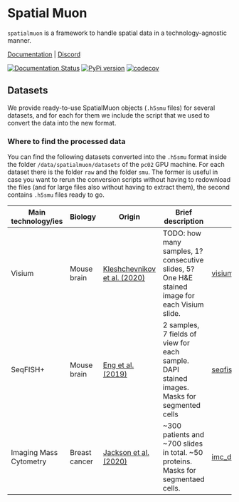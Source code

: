# Spatial Muon

`spatialmuon` is a framework to handle spatial data in a technology-agnostic manner.

[Documentation](https://spatialmuon.readthedocs.io/) | [Discord](https://discord.com/invite/MMsgDhnSwQ)


[![Documentation Status](https://readthedocs.org/projects/spatialmuon/badge/?version=latest)](http://spatialmuon.readthedocs.io/?badge=latest)
[![PyPi version](https://img.shields.io/pypi/v/spatialmuon)](https://pypi.org/project/spatialmuon)
[![codecov](https://codecov.io/gh/ilia-kats/spatialmuon/branch/main/graph/badge.svg?token=NE7FEDB388)](https://codecov.io/gh/ilia-kats/spatialmuon)

## Datasets
We provide ready-to-use SpatialMuon objects (`.h5smu` files) for several datasets, and for each for them we include the script that we used to convert the data into the new format.

### Where to find the processed data

You can find the following datasets converted into the `.h5smu` format inside the folder 
`/data/spatialmuon/datasets` of the `pc02` GPU machine. 
For each dataset there is the folder `raw` and the folder `smu`. The former is useful in case you want to rerun the conversion scripts without having to redownload the files (and for large files also without having to extract them), the second contains `.h5smu` files ready to go.

 Main technology/ies | Biology | Origin | Brief description | Script | Folder in the `pc02` machine |
|-------------|-------------|---------|-----------|---------|------|
| Visium | Mouse brain | [Kleshchevnikov et al. (2020)](https://doi.org/10.1101/2020.11.15.378125) | TODO: how many samples, 1? consecutive slides, 5? One H&E stained image for each Visium slide.| [visium_mousebrain.py](./spatialmuon/datasets/visium_mousebrain.py) | `visium_mousebrain` |
| SeqFISH+ | Mouse brain | [Eng et al. (2019)](https://doi.org/10.1038/s41586-019-1049-y) | 2 samples, 7 fields of view for each sample. DAPI stained images. Masks for segmented cells | [seqfishplus.py](./spatialmuon/datasets/seqfishplus.py) | `seqfishplus` |
| Imaging Mass Cytometry | Breast cancer | [Jackson et al. (2020)](https://doi.org/10.5281/zenodo.3518284) | ~300 patients and ~700 slides in total. ~50 proteins. Masks for segmentaed cells. | [imc_download.py](./spatialmuon/datasets/imc_download.py) | `imc` |


